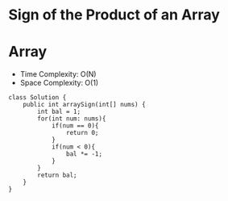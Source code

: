 # Sign of the Product of an Array

# Array

- Time Complexity: O(N)
- Space Complexity: O(1)

```
class Solution {
    public int arraySign(int[] nums) {
        int bal = 1;
        for(int num: nums){
            if(num == 0){
                return 0;
            }
            if(num < 0){
                bal *= -1;
            }
        }
        return bal;
    }
}
```
